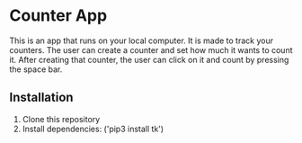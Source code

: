 # Counter App

This is an app that runs on your local computer. It is made to track your counters. The user can create a counter and set how much it wants to count it. After creating that counter, the user can click on it and count by pressing the space bar.

## Installation

1. Clone this repository
2. Install dependencies: ('pip3 install tk')
